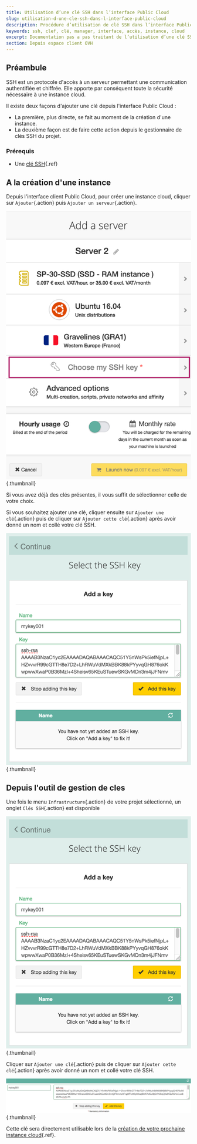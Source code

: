 ```yaml
---
title: Utilisation d’une clé SSH dans l’interface Public Cloud
slug: utilisation-d-une-cle-ssh-dans-l-interface-public-cloud
description: Procédure d’utilisation de clé SSH dans l’interface Public Cloud
keywords: ssh, clef, clé, manager, interface, accès, instance, cloud
excerpt: Documentation pas a pas traitant de l’utilisation d’une clé SSH afin de simplifier l’accès  aux serveurs cloud
section: Depuis espace client OVH
---
```



## Préambule
SSH est un protocole d'accès à un serveur permettant une communication authentifiée et chiffrée. Elle apporte par conséquent toute la sécurité nécessaire à une instance cloud.

Il existe deux façons d'ajouter une clé depuis l'interface Public Cloud :

- La première, plus directe, se fait au moment de la création d'une instance.
- La deuxième façon est de faire cette action depuis le gestionnaire de clés SSH du projet.


### Prérequis
- Une [clé SSH](../guide.fr-fr.md){.ref}


## A la création d'une instance
Depuis l'interface client Public Cloud, pour créer une instance cloud, cliquer sur `Ajouter`{.action} puis `Ajouter un serveur`{.action}.


![Add a server](images/add_a_server.png){.thumbnail}

Si vous avez déjà des clés présentes, il vous suffit de sélectionner celle de votre choix.

Si vous souhaitez ajouter une clé, cliquer ensuite sur `Ajouter une clé`{.action} puis de cliquer sur `Ajouter cette clé`{.action} après avoir donné un nom et collé votre clé SSH.


![Add a key](images/add_a_key.png){.thumbnail}


## Depuis l'outil de gestion de cles
Une fois le menu `Infrastructure`{.action} de votre projet sélectionné, un onglet `Clés SSH`{.action} est disponible


![Add a key](images/add_a_key.png){.thumbnail}

Cliquer sur `Ajouter une clé`{.action} puis de cliquer sur `Ajouter cette clé`{.action} après avoir donné un nom et collé votre clé SSH.


![Add a key](images/add_a_key2.png){.thumbnail}

Cette clé sera directement utilisable lors de la [création de votre prochaine instance cloud](../guide.fr-fr.md){.ref}.
